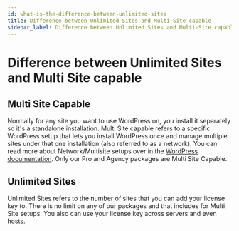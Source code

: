 ```yaml
---
id: what-is-the-difference-between-unlimited-sites
title: Difference between Unlimited Sites and Multi-Site capable
sidebar_label: Difference between Unlimited Sites and Multi-Site capable
---
```


# Difference between Unlimited Sites and Multi Site capable

## Multi Site Capable

Normally for any site you want to use WordPress on, you install it separately so it's a standalone installation. Multi Site capable refers to a specific WordPress setup that lets you install WordPress once and manage multiple sites under that one installation (also referred to as a network).  You can read more about Network/Multisite setups over in the [WordPress documentation](https://wordpress.org/support/article/create-a-network/).  Only our Pro and Agency packages are Multi Site Capable.

## Unlimited Sites

Unlimited Sites refers to the number of sites that you can add your license key to.  There is no limit on any of our packages and that includes for Multi Site setups.  You also can use your license key across servers and even hosts.  
